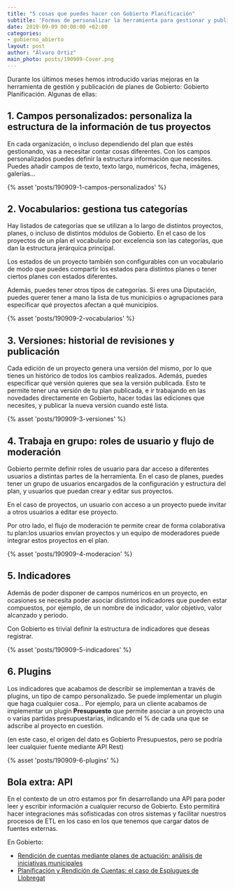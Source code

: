 ```yaml
---
title: "5 cosas que puedes hacer con Gobierto Planificación"
subtitle: 'Formas de personalizar la herramienta para gestionar y publicar tus planes como necesites'
date: 2019-09-09 00:00:00 +02:00
categories:
- gobierno_abierto
layout: post
author: "Álvaro Ortiz"
main_photo: posts/190909-Cover.png
---
```


Durante los últimos meses hemos introducido varias mejoras en la herramienta de gestión  y publicación de planes de Gobierto: Gobierto Planificación. Algunas de ellas:

## 1. Campos personalizados: personaliza la estructura de la información de tus proyectos

En cada organización, o incluso dependiendo del plan que estés gestionando, vas a necesitar contar cosas diferentes. Con los campos personalizados puedes definir la estructura información que necesites. Puedes añadir campos de texto, texto largo, numéricos, fecha, imágenes, galerías...

{% asset 'posts/190909-1-campos-personalizados'  %}


## 2. Vocabularios: gestiona tus categorías

Hay listados de categorías que se utilizan a lo largo de distintos proyectos, planes, o incluso de distintos módulos de Gobierto. En el caso de los proyectos de un plan el vocabulario por excelencia son las categorías, que dan la estructura jerárquica principal.

Los estados de un proyecto también son configurables con un vocabulario de modo que puedes compartir los estados para distintos planes o tener ciertos planes con estados diferentes.

Además, puedes tener otros tipos de categorías. Si eres una Diputación, puedes querer tener a mano la lista de tus municipios o agrupaciones para especificar qué proyectos afectan a qué municipios.

{% asset 'posts/190909-2-vocabularios' %}

## 3. Versiones: historial de revisiones y publicación

Cada edición de un proyecto genera una versión del mismo, por lo que tienes un histórico de todos los cambios realizados. Además, puedes especificar qué versión quieres que sea la versión publicada. Esto te permite tener una versión de tu plan publicada, e ir trabajando en las novedades directamente en Gobierto, hacer todas las ediciones que necesites, y publicar la nueva versión cuando esté lista.

{% asset 'posts/190909-3-versiones' %}


## 4. Trabaja en grupo: roles de usuario y flujo de moderación

Gobierto permite definir roles de usuario para dar acceso a diferentes usuarios a distintas partes de la herramienta. En el caso de planes, puedes tener un grupo de usuarios encargados de la configuración y estructura del plan, y usuarios que puedan crear y editar sus proyectos.

En el caso de proyectos, un usuario con acceso a un proyecto puede invitar a otros usuarios a editar ese proyecto.

Por otro lado, el flujo de moderación te permite crear de forma colaborativa tu plan:los usuarios envían proyectos y un equipo de moderadores puede integrar estos proyectos en el plan.

{% asset 'posts/190909-4-moderacion' %}


## 5. Indicadores

Además de poder disponer de campos numéricos en un proyecto, en ocasiones se necesita poder asociar distintos indicadores que pueden estar compuestos, por ejemplo, de un nombre de indicador, valor objetivo, valor alcanzado y periodo.

Con Gobierto es trivial definir la estructura de indicadores que deseas registrar.

{% asset 'posts/190909-5-indicadores' %}


## 6. Plugins

Los indicadores que acabamos de describir se implementan a través de plugins, un tipo de campo personalizado. Se puede implementar un plugin que haga cualquier cosa... Por ejemplo, para un cliente acabamos de implementar un plugin **Presupuesto** que permite asociar a un proyecto una o varias partidas presupuestarias, indicando el % de cada una que se adscribe al proyecto en cuestión.

(en este caso, el origen del dato es Gobierto Presupuestos, pero se podría leer cualquier fuente mediante API Rest)

{% asset 'posts/190909-6-plugins' %}


## Bola extra: API

En el contexto de un otro estamos por fin desarrollando una API para poder leer y escribir información a cualquier recurso de Gobierto. Esto permitirá hacer integraciones más sofisticadas con otros sistemas y facilitar nuestros procesos de ETL en los caso en los que tenemos que cargar datos de fuentes externas.


<div class="separator blue short"></div>

En Gobierto:

* [Rendición de cuentas mediante planes de actuación: análisis de iniciativas municipales](/blog/20190610-analisis-rendicion-cuentas.html)
* [Planificación y Rendición de Cuentas: el caso de Esplugues de Llobregat](/blog/20190510-visualizacion-planes.html)
